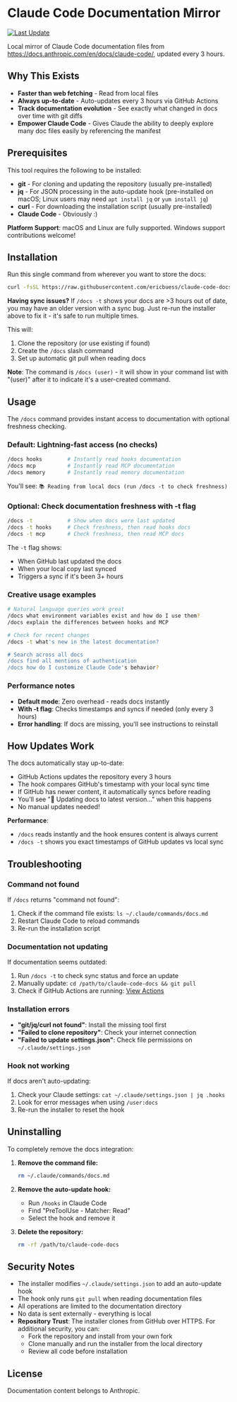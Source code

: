 # Claude Code Documentation Mirror

[![Last Update](https://img.shields.io/github/last-commit/ericbuess/claude-code-docs/main.svg?label=docs%20updated)](https://github.com/ericbuess/claude-code-docs/commits/main)

Local mirror of Claude Code documentation files from https://docs.anthropic.com/en/docs/claude-code/, updated every 3 hours.

## Why This Exists

- **Faster than web fetching** - Read from local files
- **Always up-to-date** - Auto-updates every 3 hours via GitHub Actions
- **Track documentation evolution** - See exactly what changed in docs over time with git diffs
- **Empower Claude Code** - Gives Claude the ability to deeply explore many doc files easily by referencing the manifest

## Prerequisites

This tool requires the following to be installed:
- **git** - For cloning and updating the repository (usually pre-installed)
- **jq** - For JSON processing in the auto-update hook (pre-installed on macOS; Linux users may need `apt install jq` or `yum install jq`)
- **curl** - For downloading the installation script (usually pre-installed)
- **Claude Code** - Obviously :)

**Platform Support**: macOS and Linux are fully supported. Windows support contributions welcome!

## Installation

Run this single command from wherever you want to store the docs:

```bash
curl -fsSL https://raw.githubusercontent.com/ericbuess/claude-code-docs/main/install.sh | bash
```

**Having sync issues?** If `/docs -t` shows your docs are >3 hours out of date, you may have an older version with a sync bug. Just re-run the installer above to fix it - it's safe to run multiple times.

This will:
1. Clone the repository (or use existing if found)
2. Create the `/docs` slash command
3. Set up automatic git pull when reading docs

**Note**: The command is `/docs (user)` - it will show in your command list with "(user)" after it to indicate it's a user-created command.

## Usage

The `/docs` command provides instant access to documentation with optional freshness checking.

### Default: Lightning-fast access (no checks)
```bash
/docs hooks        # Instantly read hooks documentation
/docs mcp          # Instantly read MCP documentation  
/docs memory       # Instantly read memory documentation
```

You'll see: `📚 Reading from local docs (run /docs -t to check freshness)`

### Optional: Check documentation freshness with -t flag
```bash
/docs -t           # Show when docs were last updated
/docs -t hooks     # Check freshness, then read hooks docs
/docs -t mcp       # Check freshness, then read MCP docs
```

The `-t` flag shows:
- When GitHub last updated the docs
- When your local copy last synced
- Triggers a sync if it's been 3+ hours

### Creative usage examples
```bash
# Natural language queries work great
/docs what environment variables exist and how do I use them?
/docs explain the differences between hooks and MCP

# Check for recent changes
/docs -t what's new in the latest documentation?

# Search across all docs
/docs find all mentions of authentication
/docs how do I customize Claude Code's behavior?
```

### Performance notes
- **Default mode**: Zero overhead - reads docs instantly
- **With -t flag**: Checks timestamps and syncs if needed (only every 3 hours)
- **Error handling**: If docs are missing, you'll see instructions to reinstall

## How Updates Work

The docs automatically stay up-to-date:
- GitHub Actions updates the repository every 3 hours
- The hook compares GitHub's timestamp with your local sync time
- If GitHub has newer content, it automatically syncs before reading
- You'll see "🔄 Updating docs to latest version..." when this happens
- No manual updates needed!

**Performance**:
- `/docs` reads instantly and the hook ensures content is always current
- `/docs -t` shows you exact timestamps of GitHub updates vs local sync

## Troubleshooting

### Command not found
If `/docs` returns "command not found":
1. Check if the command file exists: `ls ~/.claude/commands/docs.md`
2. Restart Claude Code to reload commands
3. Re-run the installation script

### Documentation not updating
If documentation seems outdated:
1. Run `/docs -t` to check sync status and force an update
2. Manually update: `cd /path/to/claude-code-docs && git pull`
3. Check if GitHub Actions are running: [View Actions](https://github.com/ericbuess/claude-code-docs/actions)

### Installation errors
- **"git/jq/curl not found"**: Install the missing tool first
- **"Failed to clone repository"**: Check your internet connection
- **"Failed to update settings.json"**: Check file permissions on `~/.claude/settings.json`

### Hook not working
If docs aren't auto-updating:
1. Check your Claude settings: `cat ~/.claude/settings.json | jq .hooks`
2. Look for error messages when using `/user:docs`
3. Re-run the installer to reset the hook

## Uninstalling

To completely remove the docs integration:

1. **Remove the command file:**
   ```bash
   rm ~/.claude/commands/docs.md
   ```

2. **Remove the auto-update hook:**
   - Run `/hooks` in Claude Code
   - Find "PreToolUse - Matcher: Read"
   - Select the hook and remove it

3. **Delete the repository:**
   ```bash
   rm -rf /path/to/claude-code-docs
   ```

## Security Notes

- The installer modifies `~/.claude/settings.json` to add an auto-update hook
- The hook only runs `git pull` when reading documentation files
- All operations are limited to the documentation directory
- No data is sent externally - everything is local
- **Repository Trust**: The installer clones from GitHub over HTTPS. For additional security, you can:
  - Fork the repository and install from your own fork
  - Clone manually and run the installer from the local directory
  - Review all code before installation

## License

Documentation content belongs to Anthropic.
